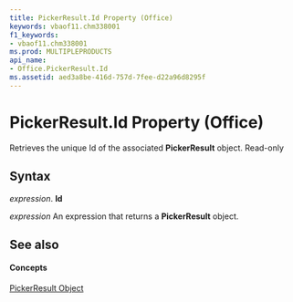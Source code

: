```yaml
---
title: PickerResult.Id Property (Office)
keywords: vbaof11.chm338001
f1_keywords:
- vbaof11.chm338001
ms.prod: MULTIPLEPRODUCTS
api_name:
- Office.PickerResult.Id
ms.assetid: aed3a8be-416d-757d-7fee-d22a96d8295f
---
```



# PickerResult.Id Property (Office)

Retrieves the unique Id of the associated  **PickerResult** object. Read-only


## Syntax

 _expression_. **Id**

 _expression_ An expression that returns a **PickerResult** object.


## See also


#### Concepts


[PickerResult Object](pickerresult-object-office.md)

